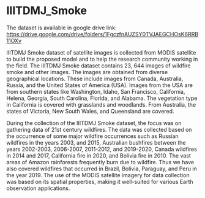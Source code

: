 # IIITDMJ_Smoke

The dataset is available in google drive link: https://drive.google.com/drive/folders/1FgczfnAUZSY0TVJAEGCHOsK6RRB11OXv

IIITDMJ Smoke dataset of satellite images is collected from MODIS satellite to build the proposed model and to help the research community working in the field. The IIITDMJ Smoke dataset contains 23, 644 images of wildfire smoke and other images. The images are obtained from diverse geographical locations. These include images from Canada, Australia, Russia, and the United States of America (USA). Images from the USA are from southern states like Washington, Idaho, San Francisco, California, Helena, Georgia, South Carolina, Florida, and Alabama. The vegetation type in California is covered with grasslands and woodlands. From Australia, the states of Victoria, New South Wales, and Queensland are covered.

During the collection of the IIITDMJ Smoke dataset, the focus was on gathering data of 21st century wildfires. The data was collected based on the occurrence of some major wildfire occurrences such as Russian wildfires in the years 2003, and 2015, Australian bushfires between the years 2002-2003, 2006-2007, 2011-2012, and 2019-2020, Canada wildfires in 2014 and 2017, California fire in 2020, and Bolivia fire in 2010. The vast areas of Amazon rainforests frequently burn due to wildfire. Thus we have also covered wildfires that occurred in Brazil, Bolivia, Paraguay, and Peru in the year 2019. The use of the MODIS satellite imagery for data collection was based on its spatial properties, making it well-suited for various Earth observation applications.

